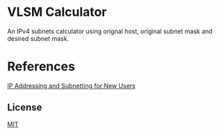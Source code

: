 # VLSM Calculator

An IPv4 subnets calculator using orignal host, original subnet mask and desired subnet mask.

# References
[IP Addressing and Subnetting for New Users](https://www.cisco.com/c/en/us/support/docs/ip/routing-information-protocol-rip/13788-3.html) 

## License
[MIT](https://choosealicense.com/licenses/mit/)

